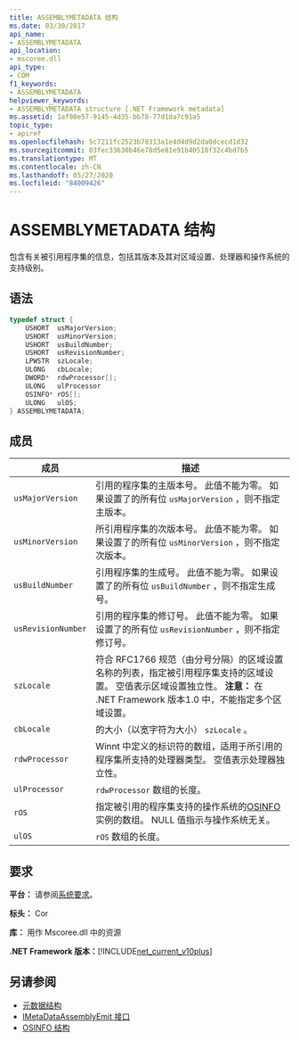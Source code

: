 ```yaml
---
title: ASSEMBLYMETADATA 结构
ms.date: 03/30/2017
api_name:
- ASSEMBLYMETADATA
api_location:
- mscoree.dll
api_type:
- COM
f1_keywords:
- ASSEMBLYMETADATA
helpviewer_keywords:
- ASSEMBLYMETADATA structure [.NET Framework metadata]
ms.assetid: 1af98e57-9145-4d35-bb78-77d1da7c91a5
topic_type:
- apiref
ms.openlocfilehash: 5c7211fc2523b70313a1e4d4d9d2da0dcecd1d32
ms.sourcegitcommit: 03fec33630b46e78d5e81e91b40518f32c4bd7b5
ms.translationtype: MT
ms.contentlocale: zh-CN
ms.lasthandoff: 05/27/2020
ms.locfileid: "84009426"
---
```

# <a name="assemblymetadata-structure"></a>ASSEMBLYMETADATA 结构
包含有关被引用程序集的信息，包括其版本及其对区域设置、处理器和操作系统的支持级别。  
  
## <a name="syntax"></a>语法  
  
```cpp  
typedef struct {  
    USHORT  usMajorVersion;  
    USHORT  usMinorVersion;  
    USHORT  usBuildNumber;  
    USHORT  usRevisionNumber;  
    LPWSTR  szLocale;  
    ULONG   cbLocale;  
    DWORD*  rdwProcessor[];  
    ULONG   ulProcessor  
    OSINFO* rOS[];  
    ULONG   ulOS;  
} ASSEMBLYMETADATA;  
```  
  
## <a name="members"></a>成员  
  
|成员|描述|  
|------------|-----------------|  
|`usMajorVersion`|引用的程序集的主版本号。 此值不能为零。 如果设置了的所有位 `usMajorVersion` ，则不指定主版本。|  
|`usMinorVersion`|所引用程序集的次版本号。 此值不能为零。 如果设置了的所有位 `usMinorVersion` ，则不指定次版本。|  
|`usBuildNumber`|引用程序集的生成号。 此值不能为零。 如果设置了的所有位 `usBuildNumber` ，则不指定生成号。|  
|`usRevisionNumber`|引用的程序集的修订号。 此值不能为零。 如果设置了的所有位 `usRevisionNumber` ，则不指定修订号。|  
|`szLocale`|符合 RFC1766 规范（由分号分隔）的区域设置名称的列表，指定被引用程序集支持的区域设置。 空值表示区域设置独立性。 **注意：** 在 .NET Framework 版本1.0 中，不能指定多个区域设置。|  
|`cbLocale`|的大小（以宽字符为大小） `szLocale` 。|  
|`rdwProcessor`|Winnt 中定义的标识符的数组，适用于所引用的程序集所支持的处理器类型。 空值表示处理器独立性。|  
|`ulProcessor`|`rdwProcessor` 数组的长度。|  
|`rOS`|指定被引用的程序集支持的操作系统的[OSINFO](osinfo-structure.md)实例的数组。 NULL 值指示与操作系统无关。|  
|`ulOS`|`rOS` 数组的长度。|  
  
## <a name="requirements"></a>要求  
 **平台：** 请参阅[系统要求](../../get-started/system-requirements.md)。  
  
 **标头：** Cor  
  
 **库：** 用作 Mscoree.dll 中的资源  
  
 **.NET Framework 版本：**[!INCLUDE[net_current_v10plus](../../../../includes/net-current-v10plus-md.md)]  
  
## <a name="see-also"></a>另请参阅

- [元数据结构](metadata-structures.md)
- [IMetaDataAssemblyEmit 接口](imetadataassemblyemit-interface.md)
- [OSINFO 结构](osinfo-structure.md)
